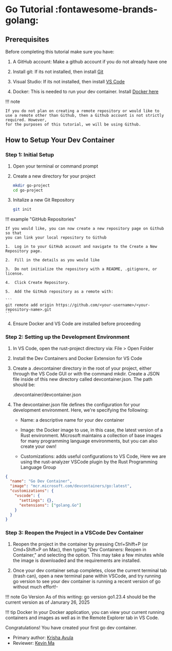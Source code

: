 #  Go Tutorial :fontawesome-brands-golang:

## Prerequisites
Before completing this tutorial make sure you have:

1.  A GitHub account: Make a github account if you do not already have one

2.  Install git: If its not installed, then install [Git](https://git-scm.com/book/en/v2/Getting-Started-Installing-Git)

3.  Visual Studio: If its not installed, then install [VS Code](https://code.visualstudio.com)

4.  Docker: This is needed to run your dev container. Install [Docker here](https://www.docker.com/products/docker-desktop/)

!!! note

    If you do not plan on creating a remote repository or would like to use a remote other than Github, then a Github account is not strictly required. However,
    for the purposes of this tutorial, we will be using Github.

## How to Setup Your Dev Container

### Step 1: Initial Setup

1.  Open your terminal or command prompt

2.  Create a new directory for your project

    ``` bash
    mkdir go-project
    cd go-project
    ```

3.  Initalize a new Git Repository

    ``` bash
    git init
    ```

!!! example "GitHub Repositories"

    If you would like, you can now create a new repository page on Github so that
    you can link your local repository to Github

    1.  Log in to your GitHub account and navigate to the Create a New Repository page.

    2.  Fill in the details as you would like

    3.  Do not initialize the repository with a README, .gitignore, or license.

    4.  Click Create Repository.

    5.  Add the GitHub repository as a remote with:

    ```
    git remote add origin https://github.com/<your-username>/<your-repository-name>.git
    ```
    

4.  Ensure Docker and VS Code are installed before proceeding

### Step 2: Setting up the Development Environment

1.  In VS Code, open the rust-project directory via: File > Open Folder

2.  Install the Dev Containers and Docker Extension for VS Code

3.  Create a .devcontainer directory in the root of your project, either through
    the VS Code GUI or with the command mkdir. Create a JSON file inside of this
    new directory called devcontainer.json. The path should be:

  
    .devcontainer/devcontainer.json

4.  The devcontainer.json file defines the configuration for your development environment. Here, we're specifying the following:

    * Name: a descriptive name for your dev container

    * Image: the Docker image to use, in this case, the latest version of a Rust environment. Microsoft maintains a collection of base images for many programming language       environments, but you can also create your own!

    * Customizations: adds useful configurations to VS Code, Here we are using the rust-analyzer VSCode plugin by the Rust Programming Language Group

  ``` JSON
  {
    "name": "Go Dev Container",
    "image": "mcr.microsoft.com/devcontainers/go:latest",
    "customizations": {
      "vscode": {
        "settings": {},
        "extensions": ["golang.Go"]
      }
    }
  }
  ```

### Step 3: Reopen the Project in a VSCode Dev Container

1.  Reopen the project in the container by pressing Ctrl+Shift+P (or Cmd+Shift+P on Mac), then typing "Dev Containers: Reopen in Container," and selecting the option. This may take a few minutes while the image is downloaded and the requirements are installed.

2.  Once your dev container setup completes, close the current terminal tab (trash can), open a new terminal pane within VSCode, and try running go version to see your dev container is running a recent version of go without much effort!-

!!! note Go Version
    As of this writing: go version go1.23.4 should be the current version as of Janurary 26, 2025

!!! tip Docker
    In your Docker application, you can view your current running containers and images as well as in the Remote Explorer tab in VS Code.

Congratulations! You have created your first go dev container.


* Primary author: [Krisha Avula](https://github.com/krisha188)
* Reviewer: [Kevin Ma](https://github.com/Kevinofma)